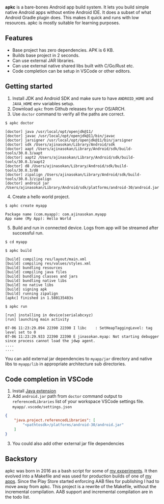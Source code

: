 **apkc** is a bare-bones Android app build system. It lets you build simple native Android apps without entire Android IDE. It does a subset of what Android Gradle plugin does. This makes it quick and runs with low resources. apkc is mostly suitable for learning purposes.

## Features

- Base project has zero dependencies. APK is 6 KB.
- Builds base project in 2 seconds.
- Can use external JAR libraries.
- Can use external native shared libs built with C/Go/Rust etc.
- Code completion can be setup in VSCode or other editors.

## Getting started

1. Install JDK and Android SDK and make sure to have `ANDROID_HOME` and `JAVA_HOME` env variables setup.
2. Download `apkc` from Github releases for your OS/ARCH.
3. Use `doctor` command to verify all the paths are correct.

```shell
$ apkc doctor

[doctor] java /usr/local/opt/openjdk@11/ 
[doctor] javac /usr/local/opt/openjdk@11/bin/javac 
[doctor] jarsigner /usr/local/opt/openjdk@11/bin/jarsigner 
[doctor] sdk /Users/ajinasokan/Library/Android/sdk 
[doctor] aapt /Users/ajinasokan/Library/Android/sdk/build-tools/30.0.3/aapt 
[doctor] aapt2 /Users/ajinasokan/Library/Android/sdk/build-tools/30.0.3/aapt2 
[doctor] d8 /Users/ajinasokan/Library/Android/sdk/build-tools/30.0.3/d8 
[doctor] zipalign /Users/ajinasokan/Library/Android/sdk/build-tools/30.0.3/zipalign 
[doctor] android jar /Users/ajinasokan/Library/Android/sdk/platforms/android-30/android.jar
```
4. Create a hello world project.

```shell
$ apkc create myapp

Package name (com.myapp): com.ajinasokan.myapp
App name (My App): Hello World
```

5. Build and run in connected device. Logs from app will be streamed after successful run.

```shell
$ cd myapp

$ apkc build

[build] compiling res/layout/main.xml 
[build] compiling res/values/styles.xml 
[build] bundling resources 
[build] compiling java files 
[build] bundling classes and jars 
[build] bundling native libs 
[build] no native libs 
[build] signing apk 
[build] running zipalign 
[apkc] finished in 1.580135483s

$ apkc run

[run] installing in device(serialabcxyz) 
[run] launching main activity 

07-06 11:23:29.894 22390 22390 I libc    : SetHeapTaggingLevel: tag level set to 0
07-06 11:23:29.933 22390 22390 E jinasokan.myap: Not starting debugger since process cannot load the jdwp agent.
....
....
```

You can add external jar dependencies to `myapp/jar` directory and native libs to `myapp/lib` in appropriate architecture sub directories.

## Code completion in VSCode

1. Install [Java extension](https://marketplace.visualstudio.com/items?itemName=redhat.java)
2. Add `android.jar` path from `doctor` command output to `referencedLibraries` list of your workspace VSCode settings file. `myapp/.vscode/settings.json`

```json
{
    "java.project.referencedLibraries": [
        "<pathtosdk>/platforms/android-30/android.jar"
    ]
}
```
3. You could also add other external jar file dependencies

## Backstory

apkc was born in 2016 as a bash script for some of [my experiments](https://ajinasokan.com/posts/smallest-app/). It then evolved into a Makefile and was used for production builds of one of [my apps](https://play.google.com/store/apps/details?id=com.innoventionist.artham). Since the Play Store started enforcing AAB files for publishing I had to move away from apkc. This project is a rewrite of the Makefile, without the incremental compilation. AAB support and incremental compilation are in the todo list.